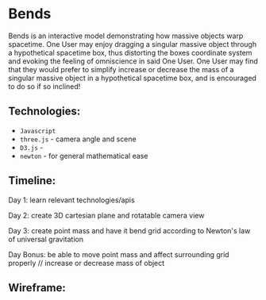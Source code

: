 # Bends

Bends is an interactive model demonstrating how massive objects warp spacetime. One User may enjoy dragging a singular massive object through a hypothetical spacetime box, thus distorting the boxes coordinate system and evoking the feeling of omniscience in said One User. One User may find that they would prefer to simplify increase or decrease the mass of a singular massive object in a hypothetical spacetime box, and is encouraged to do so if so inclined!

## Technologies:

-  `Javascript`
- `three.js` - camera angle and scene
- `D3.js` - 
- `newton` - for general mathematical ease

## Timeline:

Day 1: learn relevant technologies/apis

Day 2: create 3D cartesian plane and rotatable camera view

Day 3: create point mass and have it bend grid according to Newton's law of universal gravitation

Day Bonus: be able to move point mass and affect surrounding grid properly // increase or decrease mass of object

## Wireframe:
